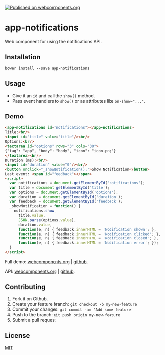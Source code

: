 [![Published on webcomponents.org](https://img.shields.io/badge/webcomponents.org-published-blue.svg)](https://www.webcomponents.org/element/jifalops/app-notifications)

# app-notifications
Web component for using the notifications API.

## Installation
```
bower install --save app-notifications
```

## Usage
* Give it an `id` and call the `show()` method.
* Pass event handlers to `show()` or as attributes like `on-show="..."`.

## Demo
<!--
```
<custom-element-demo>
  <template>
    <script src="../webcomponentsjs/webcomponents-lite.js"></script>
    <link rel="import" href="app-notifications.html">
    <next-code-block></next-code-block>
  </template>
</custom-element-demo>
```
-->

```html
<app-notifications id="notifications"></app-notifications>
Title:<br/>
<input id="title" value="title"/><br/>
Options:<br/>
<textarea id="options" rows="3" cols="30">
{"tag": "app", "body": "body", "icon": "icon.png"}
</textarea><br/>
Duration (ms):<br/>
<input id="duration" value="0"/><br/>
<button onclick="_showNotification();">Show Notification</button>
Last event: <span id="feedback"></span>
<script>
  var notifications = document.getElementById('notifications');
  var title = document.getElementById('title');
  var options = document.getElementById('options');
  var duration = document.getElementById('duration');
  var feedback = document.getElementById('feedback');
  _showNotification = function() {
    notifications.show(
      title.value,
      JSON.parse(options.value),
      duration.value,
      function(e, n) { feedback.innerHTML = 'Notification shown'; },
      function(e, n) { feedback.innerHTML = 'Notification clicked'; },
      function(e, n) { feedback.innerHTML = 'Notification closed'; },
      function(e, n) { feedback.innerHTML = 'Notification error'; });
  }
</script>
```

Full demo:
[webcomponents.org](https://www.webcomponents.org/element/jifalops/app-notifications/demo/demo/index.html)
| [github](https://jifalops.github.io/app-notifications/components/app-notifications/demo/).

API: [webcomponents.org](https://www.webcomponents.org/element/jifalops/app-notifications/app-notifications)
| [github](https://jifalops.github.io/app-notifications).

## Contributing

1. Fork it on Github.
2. Create your feature branch: `git checkout -b my-new-feature`
3. Commit your changes: `git commit -am 'Add some feature'`
4. Push to the branch: `git push origin my-new-feature`
5. Submit a pull request

## License

[MIT](https://opensource.org/licenses/MIT)
